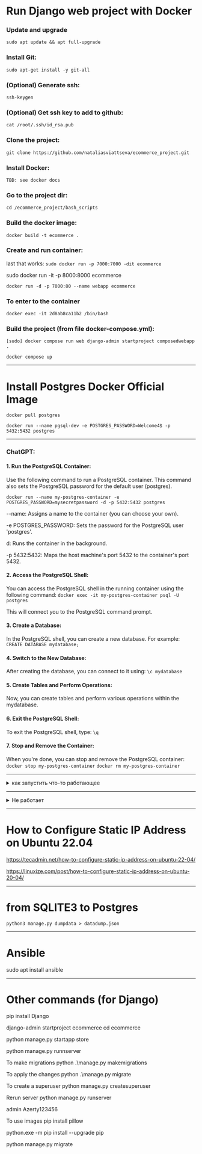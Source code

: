 # Run Django web project with Docker

### Update and upgrade
`sudo apt update && apt full-upgrade
`

### Install Git:
`sudo apt-get install -y git-all`


### (Optional) Generate ssh:
`ssh-keygen`


### (Optional) Get ssh key to add to github: 
`cat /root/.ssh/id_rsa.pub`


### Clone the project:
`git clone https://github.com/nataliasviattseva/ecommerce_project.git`


### Install Docker:
`TBD: see docker docs`


### Go to the project dir:
`cd /ecommerce_project/bash_scripts`


### Build the docker image:
`docker build -t ecommerce .`


### Create and run container:
last that works: `sudo docker run -p 7000:7000 -dit ecommerce`

sudo docker run -it -p 8000:8000 ecommerce

`docker run -d -p 7000:80 --name webapp ecommerce`

### To enter to the container
`docker exec -it 2d8ab8ca11b2 /bin/bash`


### Build the project (from file docker-compose.yml):
`[sudo] docker compose run web django-admin startproject composedwebapp .`

`docker compose up`


------

# Install Postgres Docker Official Image

`docker pull postgres`

`docker run --name pgsql-dev -e POSTGRES_PASSWORD=Welcome4$ -p 5432:5432 postgres`

***

### ChatGPT:

#### 1. Run the PostgreSQL Container:

Use the following command to run a PostgreSQL container. This command also sets the PostgreSQL password for the default user (postgres).

`docker run --name my-postgres-container -e POSTGRES_PASSWORD=mysecretpassword -d -p 5432:5432 postgres`

--name: Assigns a name to the container (you can choose your own).

-e POSTGRES_PASSWORD: Sets the password for the PostgreSQL user 'postgres'.

d: Runs the container in the background.

-p 5432:5432: Maps the host machine's port 5432 to the container's port 5432.


#### 2. Access the PostgreSQL Shell:
You can access the PostgreSQL shell in the running container using the following command:
`docker exec -it my-postgres-container psql -U postgres`

This will connect you to the PostgreSQL command prompt.


#### 3. Create a Database:
In the PostgreSQL shell, you can create a new database. For example:
`CREATE DATABASE mydatabase;`


#### 4. Switch to the New Database:
After creating the database, you can connect to it using:
`\c mydatabase`


#### 5. Create Tables and Perform Operations:
Now, you can create tables and perform various operations within the mydatabase.


#### 6. Exit the PostgreSQL Shell:
To exit the PostgreSQL shell, type:
`\q`


#### 7. Stop and Remove the Container:
When you're done, you can stop and remove the PostgreSQL container:
`docker stop my-postgres-container`
`docker rm my-postgres-container`

***

<details>
  <summary>как запустить что-то работающее</summary>
  https://commandprompt.com/education/how-to-install-postgresql-using-docker-compose/
</details>

***

<details>
  <summary>Не работает</summary>

https://www.docker.com/blog/how-to-use-the-postgres-docker-official-image/

https://hub.docker.com/_/postgres


https://www.commandprompt.com/education/how-to-create-a-postgresql-database-in-docker/

(Optional - don't want to delete) Grab the latest Postgres version from Docker Hub:
`docker pull postgres`

(Optional - don't want to delete) 
`docker run --name some-postgres -e POSTGRES_PASSWORD={pw} -d postgres`


FROM HERE:

Install git: https://github.com/nataliasviattseva/myDjangoProjet/wiki/Run-Django-web-project-with-Docker#install-git

`git clone https://github.com/nataliasviattseva/postgres.git`

Install Docker: `bash /postgres/dockerInstallPierre.sh`

`cd /postgres`

`docker compose -f dbGreta78.db up` (doesn't work --> **ERROR: parsing /postgres/dbGreta78.db: yaml: control characters are not allowed)**

</details>



-------


# How to Configure Static IP Address on Ubuntu 22.04

https://tecadmin.net/how-to-configure-static-ip-address-on-ubuntu-22-04/

https://linuxize.com/post/how-to-configure-static-ip-address-on-ubuntu-20-04/


------

# from SQLITE3 to Postgres

`python3 manage.py dumpdata > datadump.json`

--------

# Ansible


sudo apt install ansible

-------

# Other commands (for Django)


pip install Django

django-admin startproject ecommerce
cd ecommerce

python manage.py startapp store

python manage.py runnserver

To make migrations
python .\manage.py makemigrations

To apply the changes
python .\manage.py migrate

To create a superuser
 python manage.py createsuperuser 

Rerun server
python manage.py runserver

 admin
 Azerty123456

 To use images
 pip install pillow

 python.exe -m pip install --upgrade pip

python manage.py migrate
